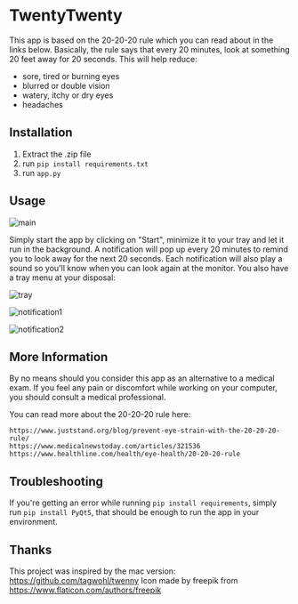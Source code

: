 # TwentyTwenty

This app is based on the 20-20-20 rule which you can read about in the links below. Basically, the rule says that every 20 minutes, look at something 20 feet away for 20 seconds. This will help reduce:

* sore, tired or burning eyes
* blurred or double vision
* watery, itchy or dry eyes
* headaches 

## Installation

1. Extract the .zip file
2. run `pip install requirements.txt`
3. run `app.py`

## Usage

![main](https://i.imgur.com/cuIxJOa.png)

Simply start the app by clicking on "Start", minimize it to your tray and let it run in the background. A notification will pop up every 20 minutes to remind you to look away for the next 20 seconds. Each notification will also play a sound so you'll know when you can look again at the monitor. You also have a tray menu at your disposal:

![tray](https://i.imgur.com/Ddt11YI.png)

![notification1](https://i.imgur.com/I8HuO0n.png)

![notification2](https://i.imgur.com/l34rYtL.png)

## More Information
By no means should you consider this app as an alternative to a medical exam. If you feel any pain or discomfort while working on your computer, you should consult a medical professional.

You can read more about the 20-20-20 rule here:
```
https://www.juststand.org/blog/prevent-eye-strain-with-the-20-20-20-rule/
https://www.medicalnewstoday.com/articles/321536
https://www.healthline.com/health/eye-health/20-20-20-rule
```

## Troubleshooting
If you're getting an error while running `pip install requirements`, simply run `pip install PyQt5`, that should be enough to run the app in your environment.

## Thanks

This project was inspired by the mac version: https://github.com/tagwohl/twenny
Icon made by freepik from https://www.flaticon.com/authors/freepik
